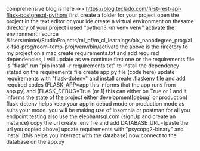 comprehensive blog is here ->> https://blog.teclado.com/first-rest-api-flask-postgresql-python/
first create a  folder for your project
open the project in the text editor or your ide
create a virtual environment on thesame directory of your project i used "python3 -m venv venv"
activate the environment:: source /Users/mintel/StudioProjects/ml_pf/m_cl_learnings/alx_nanodegree_prog/alx-fsd-prog/room-temp-proj/venv/bin/activate 
the above is the rirectory to my project on a mac 
create requirements.txt and add required dependencies, i will update as we continue
first one on the requirements file is "flask"
run "pip install -r requirements.txt" to install the dependency stated on the requirements file
create app.py file (code here)
update requirements with "flask-dotenv" and install 
create .flaskenv file and add required codes (FLASK_APP=app this informs that the app runs from app.py) and (FLASK_DEBUG=True [or 1] this can either be True or 1 and it informs the state of the project either development[debug] or production)
flask-dotenv helps keep your app in debud mode or production mode as suits your mode.
you will be making use of insomnia or postman for all you endpoint testing
also use the elephantsql.com (signUp and create an instance) copy the url 
create .env file and add DATABASE_URL=[paste the url you copied above]
update requirements with "psycopg2-binary" and install [this helps you interract with the database] 
now connect to the database on the app.py
